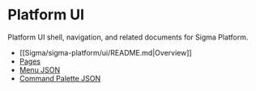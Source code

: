 # Platform UI

Platform UI shell, navigation, and related documents for Sigma Platform.

- [[Sigma/sigma-platform/ui/README.md|Overview]]
- [Pages](Sigma/sigma-platform/ui/pages)
- [Menu JSON](Sigma/sigma-platform/ui/menu.json)
- [Command Palette JSON](Sigma/sigma-platform/ui/command_palette.json)

